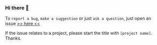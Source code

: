 ### Hi there 👋

To `report a bug`, `make a suggestion` or just `ask a question`, just open an issue [>> here <<](https://github.com/igorlogius/igorlogius/issues/new/choose)

If the issue relates to a project, please start the title with `[project name]`. Thanks.

<!--
**igorlogius/igorlogius** is a ✨ _special_ ✨ repository because its `README.md` (this file) appears on your GitHub profile.

Here are some ideas to get you started:

- 🔭 I’m currently working on ...
- 🌱 I’m currently learning ...
- 👯 I’m looking to collaborate on ...
- 🤔 I’m looking for help with ...
- 💬 Ask me about ...
- 📫 How to reach me: ...
- 😄 Pronouns: ...
- ⚡ Fun fact: ...
-->
